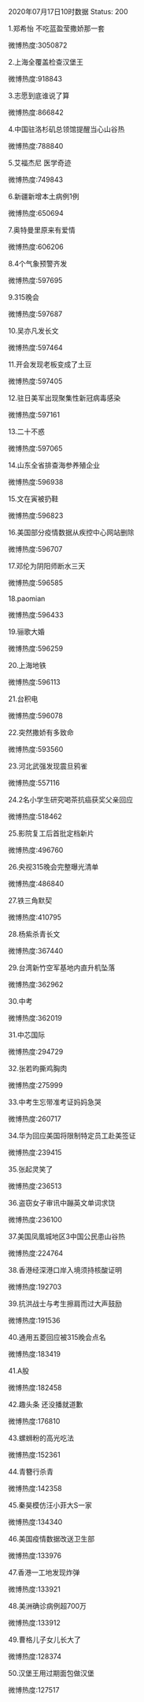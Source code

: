2020年07月17日10时数据
Status: 200

1.郑希怡 不吃蓝盈莹撒娇那一套

微博热度:3050872

2.上海全覆盖检查汉堡王

微博热度:918843

3.志愿到底谁说了算

微博热度:866842

4.中国驻洛杉矶总领馆提醒当心山谷热

微博热度:788840

5.艾福杰尼 医学奇迹

微博热度:749843

6.新疆新增本土病例1例

微博热度:650694

7.奥特曼里原来有爱情

微博热度:606206

8.4个气象预警齐发

微博热度:597695

9.315晚会

微博热度:597687

10.吴亦凡发长文

微博热度:597464

11.开会发现老板变成了土豆

微博热度:597405

12.驻日美军出现聚集性新冠病毒感染

微博热度:597161

13.二十不惑

微博热度:597065

14.山东全省排查海参养殖企业

微博热度:596938

15.文在寅被扔鞋

微博热度:596823

16.美国部分疫情数据从疾控中心网站删除

微博热度:596707

17.邓伦为阴阳师断水三天

微博热度:596585

18.paomian

微博热度:596433

19.骊歌大婚

微博热度:596259

20.上海地铁

微博热度:596113

21.台积电

微博热度:596078

22.突然撒娇有多致命

微博热度:593560

23.河北武强发现震旦鸦雀

微博热度:557116

24.2名小学生研究喝茶抗癌获奖父亲回应

微博热度:518462

25.影院复工后首批定档新片

微博热度:496760

26.央视315晚会完整曝光清单

微博热度:486840

27.铁三角默契

微博热度:410795

28.杨紫杀青长文

微博热度:367440

29.台湾新竹空军基地内直升机坠落

微博热度:362962

30.中考

微博热度:362019

31.中芯国际

微博热度:294729

32.张若昀撕鸡胸肉

微博热度:275999

33.中考生忘带准考证妈妈急哭

微博热度:260717

34.华为回应美国将限制特定员工赴美签证

微博热度:239415

35.张起灵笑了

微博热度:236513

36.盗窃女子审讯中蹦英文单词求饶

微博热度:236100

37.美国凤凰城地区3中国公民患山谷热

微博热度:224764

38.香港经深港口岸入境须持核酸证明

微博热度:192703

39.抗洪战士与考生擦肩而过大声鼓励

微博热度:191536

40.通用五菱回应被315晚会点名

微博热度:183419

41.A股

微博热度:182458

42.趣头条 还没播就道歉

微博热度:176810

43.螺蛳粉的高光吃法

微博热度:152361

44.青簪行杀青

微博热度:142358

45.秦昊模仿汪小菲大S一家

微博热度:134340

46.美国疫情数据改送卫生部

微博热度:133976

47.香港一工地发现炸弹

微博热度:133921

48.美洲确诊病例超700万

微博热度:133912

49.曹格儿子女儿长大了

微博热度:128374

50.汉堡王用过期面包做汉堡

微博热度:127517


